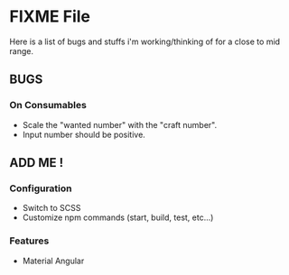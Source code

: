 # FIXME File

Here is a list of bugs and stuffs i'm working/thinking of for a close to mid range.

## BUGS

### On Consumables

- Scale the "wanted number" with the "craft number".
- Input number should be positive.

## ADD ME !

### Configuration

- Switch to SCSS 
- Customize npm commands (start, build, test, etc...)

### Features

- Material Angular
